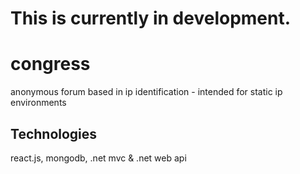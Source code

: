 # This is currently in development.

# congress
anonymous forum based in ip identification - intended for static ip environments


## Technologies
react.js, mongodb, .net mvc & .net web api
